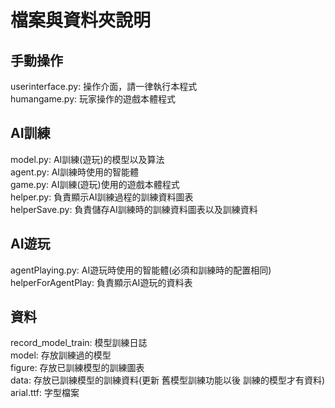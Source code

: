 # 檔案與資料夾說明

## 手動操作
userinterface.py: 操作介面，請一律執行本程式  
humangame.py: 玩家操作的遊戲本體程式  

## AI訓練
model.py: AI訓練(遊玩)的模型以及算法  
agent.py: AI訓練時使用的智能體  
game.py: AI訓練(遊玩)使用的遊戲本體程式  
helper.py: 負責顯示AI訓練過程的訓練資料圖表  
helperSave.py: 負責儲存AI訓練時的訓練資料圖表以及訓練資料  

## AI遊玩
agentPlaying.py: AI遊玩時使用的智能體(必須和訓練時的配置相同)  
helperForAgentPlay: 負責顯示AI遊玩的資料表  

## 資料
record_model_train: 模型訓練日誌  
model: 存放訓練過的模型  
figure: 存放已訓練模型的訓練圖表  
data: 存放已訓練模型的訓練資料(更新 舊模型訓練功能以後 訓練的模型才有資料)  
arial.ttf: 字型檔案  
